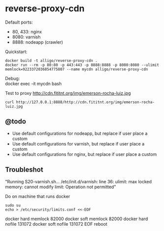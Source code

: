 # reverse-proxy-cdn

Default ports:

- 80, 433: nginx
- 8080: varnish
- 8888: nodeapp (crawler)

Quickstart:

    docker build -t alligo/reverse-proxy-cdn .
    docker run --rm -p 80:80 -p 443:443 -p 8888:8888 -p 8080:8080 --ulimit memlock=9223372036854775807 --name mycdn alligo/reverse-proxy-cdn

Debug:    
    docker exec -it mycdn bash

Test to proxy http://cdn.fititnt.org/img/emerson-rocha-luiz.jpg

    curl http://127.0.0.1:8888/http://cdn.fititnt.org/img/emerson-rocha-luiz.jpg

## @todo

- Use default configurations for nodeapp, but replace if user place a custom
- Use default configurations for varnish, but replace if user place a custom
- Use default configurations for nginx, but replace if user place a custom

## Troubleshot

"Running S20-varnish.sh...
/etc/init.d/varnish: line 36: ulimit: max locked memory: cannot modify limit: Operation not permitted"

Do on machine that runs docker

    sudo su
    echo > /etc/security/limits.conf <<-EOF
docker          hard    memlock         82000
docker          soft    memlock         82000
docker          hard    nofile          131072
docker          soft    nofile          131072
EOF
    reboot
